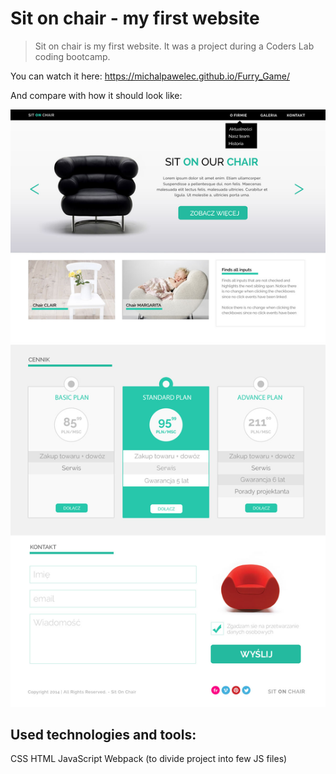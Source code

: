 # Sit on chair - my first website

> Sit on chair is my first website. It was a project during a Coders Lab coding bootcamp.

You can watch it here: https://michalpawelec.github.io/Furry_Game/

And compare with how it should look like:

![siteToCompare](./warsztat1.jpg)

## Used technologies and tools:
CSS
HTML
JavaScript
Webpack (to divide project into few JS files)
